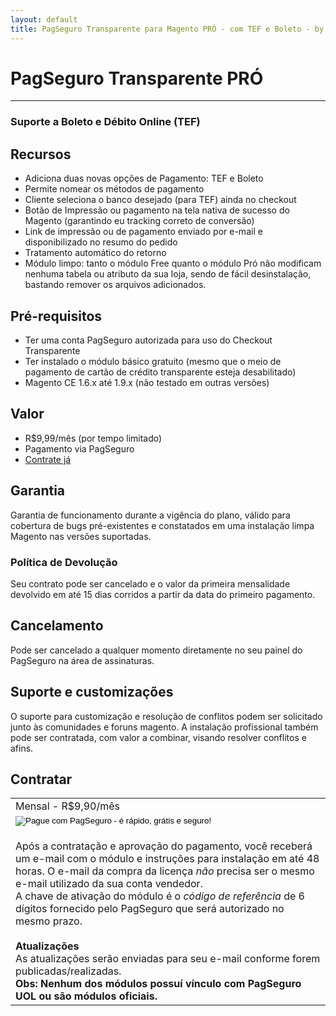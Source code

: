 ```yaml
---
layout: default
title: PagSeguro Transparente para Magento PRÓ - com TEF e Boleto - by Ricardo Martins
---
```


# PagSeguro Transparente PRÓ
***

### Suporte a Boleto e Débito Online (TEF)

## Recursos
* Adiciona duas novas opções de Pagamento: TEF e Boleto
* Permite nomear os métodos de pagamento
* Cliente seleciona o banco desejado (para TEF) ainda no checkout
* Botão de Impressão ou pagamento na tela nativa de sucesso do Magento (garantindo eu tracking correto de conversão)
* Link de impressão ou de pagamento enviado por e-mail e disponibilizado no resumo do pedido
* Tratamento automático do retorno
* Módulo limpo: tanto o módulo Free quanto o módulo Pró não modificam nenhuma tabela ou atributo da sua loja, sendo de fácil desinstalação, bastando remover os arquivos adicionados.

## Pré-requisitos
* Ter uma conta PagSeguro autorizada para uso do Checkout Transparente
* Ter instalado o módulo básico gratuito (mesmo que o meio de pagamento de cartão de crédito transparente esteja desabilitado)
* Magento CE 1.6.x até 1.9.x (não testado em outras versões)

## Valor
* R$9,99/mês (por tempo limitado)
* Pagamento via PagSeguro
* [Contrate já](#contratar)

## Garantia
Garantia de funcionamento durante a vigência do plano, válido para cobertura de bugs pré-existentes e constatados em uma instalação limpa Magento nas versões suportadas.

### Política de Devolução
Seu contrato pode ser cancelado e o valor da primeira mensalidade devolvido em até 15 dias corridos a partir da data do primeiro pagamento.

## Cancelamento
Pode ser cancelado a qualquer momento diretamente no seu painel do PagSeguro na área de assinaturas. 

## Suporte e customizações
O suporte para customização e resolução de conflitos podem ser solicitado junto às comunidades e foruns magento.
A instalação profissional também pode ser contratada, com valor a combinar, visando resolver conflitos e afins.

## Contratar
<table>
<tr>
<td>
Mensal - R$9,90/mês
</td>
<td>
<!-- Anual - R$99,00/ano -->
</td>
</tr>
<tr>
<td>
<!-- INICIO FORMULARIO BOTAO PAGSEGURO -->
<form action="https://pagseguro.uol.com.br/v2/pre-approvals/request.html" method="post" target="_blank">
<!-- NÃO EDITE OS COMANDOS DAS LINHAS ABAIXO -->
<input type="hidden" name="code" value="EBE14E16D9D982CDD4585FA820C46547" />
<input type="image" src="https://p.simg.uol.com.br/out/pagseguro/i/botoes/assinaturas/120x53-contratar-azul.gif" name="submit" alt="Pague com PagSeguro - é rápido, grátis e seguro!" />
</form>
<!-- FINAL FORMULARIO BOTAO PAGSEGURO -->
</td>
<td>
	<!-- INICIO FORMULARIO BOTAO PAGSEGURO -->
<!-- <form action="https://pagseguro.uol.com.br/v2/pre-approvals/request.html" method="post"> -->
	<!-- NÃO EDITE OS COMANDOS DAS LINHAS ABAIXO -->
<!-- 
<input type="hidden" name="code" value="95B22D5BF5F51F1EE4A7DF946653AACA" />
<input type="image" src="https://p.simg.uol.com.br/out/pagseguro/i/botoes/assinaturas/120x53-contratar-azul.gif" name="submit" alt="Pague com PagSeguro - é rápido, grátis e seguro!" /> 
</form>
-->
<!-- FINAL FORMULARIO BOTAO PAGSEGURO -->
</td>
</tr>
<tr>
<td colspan="2">
Após a contratação e aprovação do pagamento, você receberá um e-mail com o módulo e instruções para instalação em até 48 horas. O e-mail da compra da licença <em>não</em> precisa ser o mesmo e-mail utilizado da sua conta vendedor.
<br/>
A chave de ativação do módulo é o <em>código de referência</em> de 6 dígitos fornecido pelo PagSeguro que será autorizado no mesmo prazo.
<br/><br/>
<strong>Atualizações</strong>
<br/>
As atualizações serão enviadas para seu e-mail conforme forem publicadas/realizadas.
<br/>
<strong>Obs: Nenhum dos módulos possuí vínculo com PagSeguro UOL ou são módulos oficiais.</strong>
</td>
</tr>
</table>